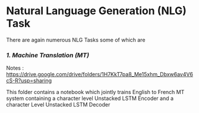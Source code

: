 # Natural Language Generation (NLG) Task
There are again numerous NLG Tasks some of which are

### *1. Machine Translation (MT)*
Notes : https://drive.google.com/drive/folders/1H7KkT7pa8_Me15xhm_Dbxw6av4V6cS-R?usp=sharing

This folder contains a notebook which jointly trains English to French MT system containing a character level Unstacked LSTM Encoder and a character Level Unstacked LSTM Decoder
